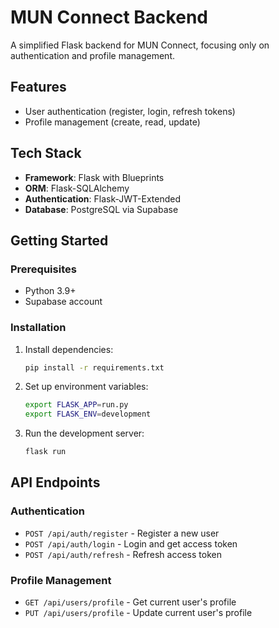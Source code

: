 # MUN Connect Backend

A simplified Flask backend for MUN Connect, focusing only on authentication and profile management.

## Features

- User authentication (register, login, refresh tokens)
- Profile management (create, read, update)

## Tech Stack

- **Framework**: Flask with Blueprints
- **ORM**: Flask-SQLAlchemy
- **Authentication**: Flask-JWT-Extended
- **Database**: PostgreSQL via Supabase

## Getting Started

### Prerequisites

- Python 3.9+
- Supabase account

### Installation

1. Install dependencies:
   ```bash
   pip install -r requirements.txt
   ```

2. Set up environment variables:
   ```bash
   export FLASK_APP=run.py
   export FLASK_ENV=development
   ```

3. Run the development server:
   ```bash
   flask run
   ```

## API Endpoints

### Authentication

- `POST /api/auth/register` - Register a new user
- `POST /api/auth/login` - Login and get access token
- `POST /api/auth/refresh` - Refresh access token

### Profile Management

- `GET /api/users/profile` - Get current user's profile
- `PUT /api/users/profile` - Update current user's profile 